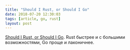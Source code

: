 ```yaml
---
title: "Should I Rust, or Should I Go"
date: 2018-07-20 12:30:03
tags: [article, go, rust]
layout: post
---
```


[Should I Rust, or Should I Go](https://codeburst.io/should-i-rust-or-should-i-go-59a298e00ea9). Rust быстрее и с большими возможностями, Go проще и лаконичнее.
